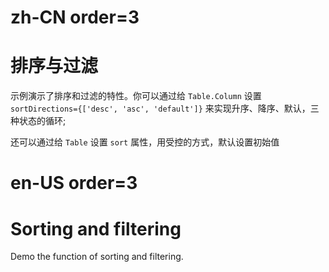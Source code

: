 # zh-CN order=3

# 排序与过滤

示例演示了排序和过滤的特性。你可以通过给 `Table.Column` 设置 `sortDirections={['desc', 'asc', 'default']}` 来实现升序、降序、默认，三种状态的循环;

还可以通过给 `Table` 设置 `sort` 属性，用受控的方式，默认设置初始值

# en-US order=3

# Sorting and filtering

Demo the function of sorting and filtering.
